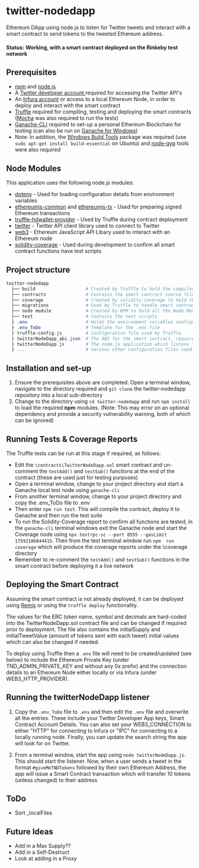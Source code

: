 # twitter-nodedapp
Ethereum DApp using node.js to listen for Twitter tweets and interact with a smart contract to send tokens to the tweeted Ethereum address.

#### Status: Working, with a smart contract deployed on the Rinkeby test network

## Prerequisites

- [npm](https://www.npmjs.com/) and [node.js](https://nodejs.org/)
- A [Twitter developer account ](https://developer.twitter.com/en.html) required for accessing the Twitter API's
- An [Infura account](https://infura.io/) or access to a local Ethereum Node, in order to deploy and interact with the smart contract
- [Truffle](https://www.trufflesuite.com/truffle) required for compiling, testing and deploying the smart contracts ([Mocha](https://mochajs.org/) was also required to run the tests)
- [Ganache-CLI](https://www.npmjs.com/package/ganache-cli) required to set-up a personal Ethereum Blockchain for testing (can also be run on [Ganache for Windows](https://www.trufflesuite.com/ganache))
- Note: In addition, the [Windows Build Tools](https://www.npmjs.com/package/windows-build-tools) package was required (use `sudo apt-get install build-essential` on Ubuntu) and [node-gyp](https://www.npmjs.com/package/node-gyp) tools were also required

## Node Modules
This application uses the following node.js modules:

- [dotenv](https://www.npmjs.com/package/dotenv) - Used for loading configuration details from environment variables
- [ethereumjs-common](https://www.npmjs.com/package/ethereumjs-common) and [ethereumjs-tx](https://www.npmjs.com/package/ethereumjs-tx) - Used for preparing signed Ethereum transactions
- [truffle-hdwallet-provider](https://www.npmjs.com/package/truffle-hdwallet-provider) - Used by Truffle during contract deployment
- [twitter](https://www.npmjs.com/package/twitter) - Twitter API client library used to connect to Twitter
- [web3](https://github.com/ethereum/web3.js) - Ethereum JavaScript API Libary used to interact with an Ethereum node
- [solidity-coverage](https://www.npmjs.com/package/solidity-coverage) - Used during development to confirm all smart contract functions have test scripts

## Project structure
```powershell
twitter-nodedapp
  ├── build                   # Created by Truffle to hold the compiled smart contracts
  ├── contracts               # Contains the smart contract source files
  ├── coverage                # Created by solidity-coverage to hold the coverage report
  ├── migrations              # Used by Truffle to handle smart contract deployments
  ├── node module             # Created by NPM to hold all the Node Modules and dependencies
  ├── test                    # Contains the test scripts
  ├ .env                      # Holds the environment variables configuration details
  ├ .env_ToDo                 # Template for the .env file
  ├ truffle-config.js         # Configuration file used by Truffle
  ├ twitterNodeDapp_abi.json  # The ABI for the smart contract, required to transact with the deployed contract
  ├ twitterNodeDapp.js        # The node.js application which listens for tweets and processes transactions
  ├ ...                       # Various other configuration files used by the tools

```

## Installation and set-up
1. Ensure the prerequisites above are completed. Open a terminal window, navigate to the directory required and `git clone` the twitter-nodedapp repository into a local sub-directory
2.  Change to the directory using `cd twitter-nodedapp` and run `npm install` to load the required **npm** modules. (Note: This may error on an optional dependency and provide a security vulnerability  warning, both of which can be ignored)

## Running Tests & Coverage Reports
The Truffle tests can be run at this stage if required, as follows:
* Edit the `\contracts\TwitterNodeDapp.sol` smart contract and un-comment the `testAdd()` and `testSub()` functions at the end of the contract (these are used just for testing purposes)
* Open a terminal window, change to your project directory and start a Ganache local test node using `ganache-cli`
* From another terminal window, change to your project directory and copy the .env_ToDo file to .env
* Then enter `npm run test`. This will compile the contract, deploy it to Ganache and then run the test suite
* To run the Solidity-Coverage report to confirm all functions are tested, in the `ganache-cli` terminal windows exit the Ganache node and start the Coverage node using `npx testrpc-sc --port 8555 --gasLimit 17592186044415`.  Then from the test terminal window run  `npm  run coverage` which will produce the coverage reports under the \coverage directory
* Remember to re-comment the `testAdd()` and `testSub()` functions in the smart contract before deploying it a live network

## Deploying the Smart Contract
Assuming the smart contract is not already deployed, it can be deployed using [Remix](https://remix.ethereum.org/) or using the `truffle deploy` functionality.

The values for the ERC token name, symbol and decimals are hard-coded into the TwitterNodeDapp.sol contract file and can be changed if required prior to deployment. The file also contains the initialSupply and initialTweetValue (amount of tokens sent with each tweet) initial values which can also be changed if needed.

To deploy using Truffle then a `.env` file will need to be created/updated (see below) to include the Ethereum Private Key (under TND_ADMIN_PRIVATE_KEY and without any 0x prefix) and the connection details to an Ethereum Node either locally or via Infura (under WEB3_HTTP_PROVIDER).

## Running the twitterNodeDapp listener

1. Copy the `.env_ToDo` file to `.env` and then edit the `.env` file and overwrite all the <FILL IN> entries. These include your Twitter Developer App keys, Smart Contract Account Details. You can also set your WEB3_CONNECTION to either "HTTP" for connecting to Infura or "IPC" for connecting to a locally running node. Finally, you can update the search string the app will look for on Twitter.

2. From a terminal window, start the app using `node twitterNodeDapp.js`. This should start the listener. Now, when a user sends a tweet in the format `#giveMeTNDTokens` followed by their own Ethereum Address, the app will issue a Smart Contract transaction which will transfer 10 tokens (unless changed) to their address

## ToDo
- Sort _localFiles

## Future Ideas
- Add in a Max Supply??
- Add in a Self-Destruct
- Look at adding in a Proxy
